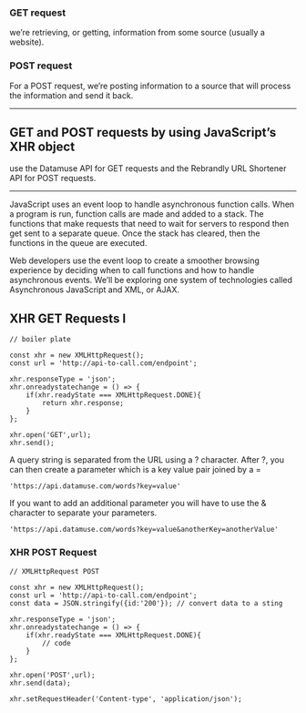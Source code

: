 ### GET request

we’re retrieving, or getting, information from some source (usually a website). 

### POST request

For a POST request, we’re posting information to a source that will process the information and send it back.

---
## GET and POST requests by using JavaScript’s XHR object

use the Datamuse API for GET requests and the Rebrandly URL Shortener API for POST requests.

---

JavaScript uses an event loop to handle asynchronous function calls. When a program is run, function calls are made and added to a stack. The functions that make requests that need to wait for servers to respond then get sent to a separate queue. Once the stack has cleared, then the functions in the queue are executed.

Web developers use the event loop to create a smoother browsing experience by deciding when to call functions and how to handle asynchronous events. We’ll be exploring one system of technologies called Asynchronous JavaScript and XML, or AJAX.

## XHR GET Requests I

```
// boiler plate 

const xhr = new XMLHttpRequest();
const url = 'http://api-to-call.com/endpoint';

xhr.responseType = 'json';
xhr.onreadystatechange = () => {
    if(xhr.readyState === XMLHttpRequest.DONE){
        return xhr.response;
    }
};

xhr.open('GET',url);
xhr.send();
```


A query string is separated from the URL using a ? character. After ?, you can then create a parameter which is a key value pair joined by a =

```
'https://api.datamuse.com/words?key=value'
```

If you want to add an additional parameter you will have to use the & character to separate your parameters.

```
'https://api.datamuse.com/words?key=value&anotherKey=anotherValue'
```


### XHR POST Request

```
// XMLHttpRequest POST

const xhr = new XMLHttpRequest();
const url = 'http://api-to-call.com/endpoint';
const data = JSON.stringify({id:'200'}); // convert data to a sting

xhr.responseType = 'json';
xhr.onreadystatechange = () => {
    if(xhr.readyState === XMLHttpRequest.DONE){
        // code 
    }
};

xhr.open('POST',url);
xhr.send(data);
```

```
xhr.setRequestHeader('Content-type', 'application/json');
```